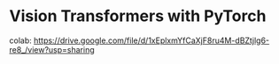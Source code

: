 # Vision Transformers with PyTorch

colab:
https://drive.google.com/file/d/1xEplxmYfCaXjF8ru4M-dBZtjlg6-re8_/view?usp=sharing
